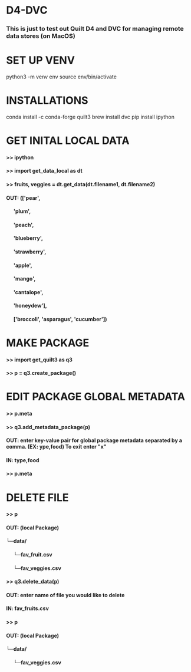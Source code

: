 # D4-DVC
###  This is just to test out Quilt D4 and DVC for managing remote data stores (on MacOS)
 
# SET UP VENV
 python3 -m venv env
 source env/bin/activate
 
# INSTALLATIONS
 conda install -c conda-forge quilt3
 brew install dvc
 pip install ipython
 
# GET INITAL LOCAL DATA
#### >> ipython
#### >> import get_data_local as dt
#### >> fruits, veggies = dt.get_data(dt.filename1, dt.filename2)
####   OUT: (['pear',
####          &nbsp;&nbsp;&nbsp;&nbsp;&nbsp;&nbsp;'plum',
####          &nbsp;&nbsp;&nbsp;&nbsp;&nbsp;&nbsp;'peach',
####          &nbsp;&nbsp;&nbsp;&nbsp;&nbsp;&nbsp;'blueberry',
####          &nbsp;&nbsp;&nbsp;&nbsp;&nbsp;&nbsp;'strawberry',
####          &nbsp;&nbsp;&nbsp;&nbsp;&nbsp;&nbsp;'apple',
####          &nbsp;&nbsp;&nbsp;&nbsp;&nbsp;&nbsp;'mango',
####          &nbsp;&nbsp;&nbsp;&nbsp;&nbsp;&nbsp;'cantalope',
####          &nbsp;&nbsp;&nbsp;&nbsp;&nbsp;&nbsp;'honeydew'],
####         &nbsp;&nbsp;&nbsp;&nbsp;&nbsp;&nbsp;['broccoli', 'asparagus', 'cucumber'])
 
# MAKE PACKAGE
#### >> import get_quilt3 as q3
#### >> p = q3.create_package()
 
# EDIT PACKAGE GLOBAL METADATA
#### >> p.meta
#### >> q3.add_metadata_package(p)
####   OUT: enter key-value pair for global package metadata separated by a comma. (EX: ype,food) To exit enter "x"
####   IN: type,food
#### >> p.meta
 
# DELETE FILE
#### >> p
####   OUT: (local Package)
####          └─data/
####             &nbsp;&nbsp;&nbsp;&nbsp;&nbsp;&nbsp;└─fav_fruit.csv
####             &nbsp;&nbsp;&nbsp;&nbsp;&nbsp;&nbsp;└─fav_veggies.csv
#### >> q3.delete_data(p)
####   OUT: enter name of file you would like to delete 
####   IN: fav_fruits.csv
#### >> p
####   OUT: (local Package)
####          └─data/
####             &nbsp;&nbsp;&nbsp;&nbsp;&nbsp;&nbsp;└─fav_veggies.csv